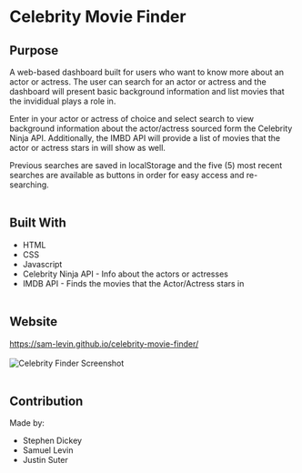 # Celebrity Movie Finder

## Purpose
A web-based dashboard built for users who want to know more about an actor or actress. The user can search for an actor or actress and the dashboard will present basic background information and list movies that the invididual plays a role in.

Enter in your actor or actress of choice and select search to view background information about the actor/actress sourced form the Celebrity Ninja API. Additionally, the IMBD API will provide a list of movies that the actor or actress stars in will show as well. 

Previous searches are saved in localStorage and the five (5) most recent searches are available as buttons in order for easy access and re-searching.
<br></br>

## Built With
* HTML
* CSS
* Javascript
* Celebrity Ninja API - Info about the actors or actresses
* IMDB API - Finds the movies that the Actor/Actress stars in
<br></br>

## Website
https://sam-levin.github.io/celebrity-movie-finder/
<br></br>
<img alt="Celebrity Finder Screenshot" src="./CelebFinderSS">
<br></br>

## Contribution
Made by:
<ul>
  <li>Stephen Dickey</li>
  <li>Samuel Levin</li>
  <li>Justin Suter</li>
<ul>
